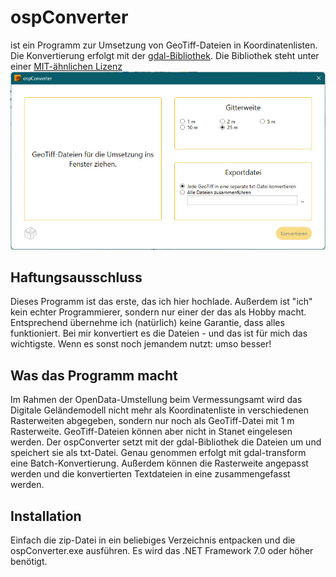# ospConverter
ist ein Programm zur Umsetzung von GeoTiff-Dateien in Koordinatenlisten. Die Konvertierung erfolgt mit der [gdal-Bibliothek](https://gdal.org). Die Bibliothek steht unter einer [MIT-ähnlichen Lizenz](https://gdal.org/license.html)
![Screenshot](/Screenshot.jpg?raw=true "ospConverter")
## Haftungsausschluss
Dieses Programm ist das erste, das ich hier hochlade. Außerdem ist "ich" kein echter Programmierer, sondern nur einer der das als Hobby macht. Entsprechend übernehme ich (natürlich) keine Garantie, dass alles funktioniert. Bei mir konvertiert es die Dateien - und das ist für mich das wichtigste. Wenn es sonst noch jemandem nutzt: umso besser!
## Was das Programm macht
Im Rahmen der OpenData-Umstellung beim Vermessungsamt wird das Digitale Geländemodell nicht mehr als Koordinatenliste in verschiedenen Rasterweiten abgegeben, sondern nur noch als GeoTiff-Datei mit 1 m Rasterweite. GeoTiff-Dateien können aber nicht in Stanet eingelesen werden. Der ospConverter setzt mit der gdal-Bibliothek die Dateien um und speichert sie als txt-Datei. Genau genommen erfolgt mit gdal-transform eine Batch-Konvertierung.
Außerdem können die Rasterweite angepasst werden und die konvertierten Textdateien in eine zusammengefasst werden.
## Installation
Einfach die zip-Datei in ein beliebiges Verzeichnis entpacken und die ospConverter.exe ausführen. Es wird das .NET Framework 7.0 oder höher benötigt.
